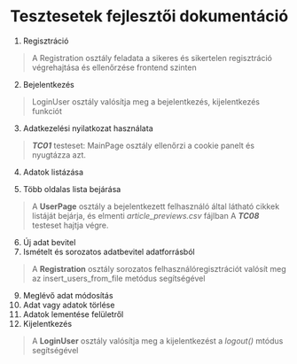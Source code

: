 
# Tesztesetek fejlesztői dokumentáció


1. Regisztráció
>A Registration osztály feladata a sikeres és sikertelen regisztráció
>végrehajtása és ellenőrzése frontend szinten
2. Bejelentkezés
>LoginUser osztály valósítja meg a bejelentkezés, kijelentkezés funkciót
3. Adatkezelési nyilatkozat használata  
>_**TC01**_ testeset: MainPage osztály ellenőrzi a cookie panelt 
>és nyugtázza azt. 
4. Adatok listázása
>
5. Több oldalas lista bejárása
>A **UserPage** osztály a bejelentkezett felhasználó által látható cikkek listáját
> bejárja, és elmenti _article_previews.csv_ fájlban A _**TC08**_ testeset hajtja végre.
> 
6. Új adat bevitel
7. Ismételt és sorozatos adatbevitel adatforrásból 

> A **Registration** osztály sorozatos 
>felhasználóregisztrációt valósít meg az insert_users_from_file
>metódus segítségével

9. Meglévő adat módosítás
9. Adat vagy adatok törlése
10. Adatok lementése felületről
11. Kijelentkezés
> A **LoginUser** osztály valósítja meg a kijelentkezést a _logout()_ mtódus
> segítségével